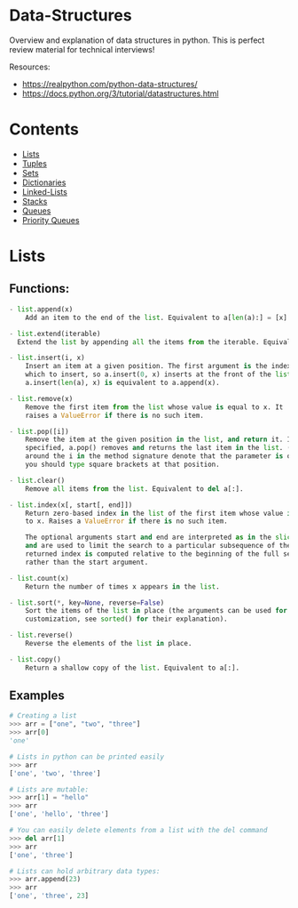 # Data-Structures
Overview and explanation of data structures in python. This is perfect review material for technical interviews!

Resources:
  - https://realpython.com/python-data-structures/
  - https://docs.python.org/3/tutorial/datastructures.html

# Contents
  - [Lists](#Lists)
  - [Tuples](#Tuples)
  - [Sets](#Sets)
  - [Dictionaries](#Dictionaries)
  - [Linked-Lists](#Linked-Lists)
  - [Stacks](#Stacks)
  - [Queues](#Queues)
  - [Priority Queues](#Priority-Queues)

# Lists
  
  ## Functions:
  ```python
  - list.append(x)
      Add an item to the end of the list. Equivalent to a[len(a):] = [x].

  - list.extend(iterable)
    Extend the list by appending all the items from the iterable. Equivalent to a[len(a):] = iterable.

  - list.insert(i, x)
      Insert an item at a given position. The first argument is the index of the element before 
      which to insert, so a.insert(0, x) inserts at the front of the list, and 
      a.insert(len(a), x) is equivalent to a.append(x).

  - list.remove(x)
      Remove the first item from the list whose value is equal to x. It 
      raises a ValueError if there is no such item.

  - list.pop([i])
      Remove the item at the given position in the list, and return it. If no index is 
      specified, a.pop() removes and returns the last item in the list. (The square brackets 
      around the i in the method signature denote that the parameter is optional, not that
      you should type square brackets at that position. 

  - list.clear()
      Remove all items from the list. Equivalent to del a[:].

  - list.index(x[, start[, end]])
      Return zero-based index in the list of the first item whose value is equal 
      to x. Raises a ValueError if there is no such item.

      The optional arguments start and end are interpreted as in the slice notation 
      and are used to limit the search to a particular subsequence of the list. The
      returned index is computed relative to the beginning of the full sequence 
      rather than the start argument.

  - list.count(x)
      Return the number of times x appears in the list.

  - list.sort(*, key=None, reverse=False)
      Sort the items of the list in place (the arguments can be used for sort 
      customization, see sorted() for their explanation).

  - list.reverse()
      Reverse the elements of the list in place.

  - list.copy()
      Return a shallow copy of the list. Equivalent to a[:].
   ```
  
   ## Examples

  ```python
  # Creating a list
  >>> arr = ["one", "two", "three"]
  >>> arr[0]
  'one'

  # Lists in python can be printed easily
  >>> arr
  ['one', 'two', 'three']

  # Lists are mutable:
  >>> arr[1] = "hello"
  >>> arr
  ['one', 'hello', 'three']

  # You can easily delete elements from a list with the del command
  >>> del arr[1]
  >>> arr
  ['one', 'three']

  # Lists can hold arbitrary data types:
  >>> arr.append(23)
  >>> arr
  ['one', 'three', 23]
